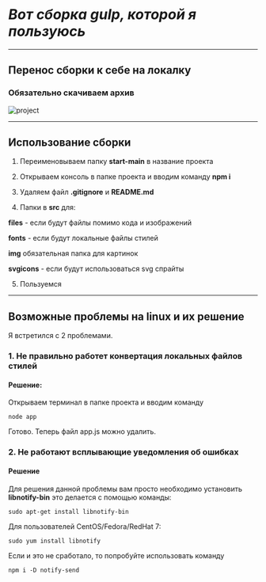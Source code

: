 # _Вот сборка gulp, которой я пользуюсь_
---
## Перенос сборки к себе на локалку
### Обязательно скачиваем архив
![project](https://user-images.githubusercontent.com/79118820/172717982-898c2f81-a29c-4c3e-acd5-a39f3c9ed89c.png)

---
## Использование сборки
1. Переименовываем папку __start-main__ в название проекта
2. Открываем консоль в папке проекта и вводим команду 
__npm i__
3. Удаляем файл __.gitignore__ и __README.md__

4. Папки в __src__ для:

__files__ - если будут файлы помимо кода и изображений

__fonts__ - если будут локальные файлы стилей

__img__ обязательная папка для картинок

__svgicons__ - если будут использоваться svg спрайты


5. Пользуемся
---
## Возможные проблемы на linux и их решение
Я встретился с 2 проблемами.
### 1. Не правильно работет конвертация локальных файлов стилей
#### Решение:
Открываем терминал в папке проекта и вводим команду
```
node app
```
Готово. Теперь файл app.js можно удалить.
### 2. Не работают всплывающие уведомления об ошибках
#### Решение
Для решения данной проблемы вам просто необходимо установить __libnotify-bin__ это делается с помощью команды:
```
sudo apt-get install libnotify-bin
```
Для пользователей CentOS/Fedora/RedHat 7:
```
sudo yum install libnotify
```
Если и это не сработало, то попробуйте использовать команду 
```
npm i -D notify-send
```
